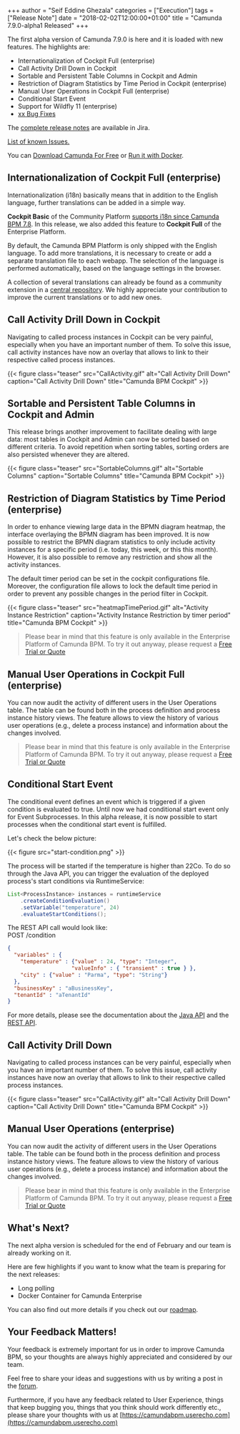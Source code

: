 +++
author = "Seif Eddine Ghezala"
categories = ["Execution"]
tags = ["Release Note"]
date = "2018-02-02T12:00:00+01:00"
title = "Camunda 7.9.0-alpha1 Released"
+++

The first alpha version of Camunda 7.9.0 is here and it is loaded with new features. The highlights are:

* Internationalization of Cockpit Full (enterprise)
* Call Activity Drill Down in Cockpit
* Sortable and Persistent Table Columns in Cockpit and Admin 
* Restriction of Diagram Statistics by Time Period in Cockpit (enterprise)
* Manual User Operations in Cockpit Full (enterprise)
* Conditional Start Event
* Support for Wildfly 11 (enterprise)
* [xx Bug Fixes](https://app.camunda.com/jira/issues/?jql=issuetype%20%3D%20%22Bug%20Report%22%20AND%20fixVersion%20%3D%207.7.0-alpha1)

The [complete release notes](https://app.camunda.com/jira/secure/ReleaseNote.jspa?projectId=10230&version=14609) are available in Jira.

[List of known Issues.](https://app.camunda.com/jira/issues/?jql=affectedVersion%20%3D%207.7.0-alpha1)

You can [Download Camunda For Free](https://camunda.org/download/)
or [Run it with Docker](https://hub.docker.com/r/camunda/camunda-bpm-platform/).

<!--more-->

## Internationalization of Cockpit Full (enterprise)
Internationalization (i18n) basically means that in addition to the English language, further translations can be added in a simple way.

**Cockpit Basic** of the Community Platform 
[supports i18n since Camunda BPM 7.8](http://blog.camunda.org/post/2017/10/camunda-bpm-780-alpha5-released/#internationalization-i18n-for-cockpit-admin).
In this release, we also added this feature to **Cockpit Full** of the Enterprise Platform.

By default, the Camunda BPM Platform is only shipped with the English language. 
To add more translations, it is necessary to create or add a separate translation file to each webapp.
The selection of the language is performed automatically, based on the language settings in the browser.

A collection of several translations can already be found as a community extension in a 
[central repository](https://github.com/camunda/camunda-webapp-translations).
We highly appreciate your contribution to improve the current translations or to add new ones.

## Call Activity Drill Down in Cockpit
Navigating to called process instances in Cockpit can be very painful, especially when you have an important number of them. To solve this issue, call activity
instances have now an overlay that allows to link to their respective called process instances.

{{< figure class="teaser" src="CallActivity.gif" alt="Call Activity Drill Down" caption="Call Activity Drill Down" title="Camunda BPM Cockpit" >}}

## Sortable and Persistent Table Columns in Cockpit and Admin 
This release brings another improvement to facilitate dealing with large data: most tables in Cockpit and Admin can now be sorted based on different criteria. 
To avoid repetition when sorting tables, sorting orders are also persisted whenever they are altered.

{{< figure class="teaser" src="SortableColumns.gif" alt="Sortable Columns" caption="Sortable Columns" title="Camunda BPM Cockpit" >}}


## Restriction of Diagram Statistics by Time Period  (enterprise)
In order to enhance viewing large data in the BPMN diagram heatmap, the interface overlaying the BPMN diagram has been improved. 
It is now possible to restrict the BPMN diagram statistics to only include activity instances for a specific period (i.e. today, this week, or this this month).
However, it is also possible to remove any restriction and show all the activity instances.

The default timer period can be set in the cockpit configurations file. Moreover, the configuration file allows to lock the default time period in order to prevent any possible changes in the period filter in Cockpit.

{{< figure class="teaser" src="heatmapTimePeriod.gif" alt="Activity Instance Restriction" caption="Activity Instance Restriction by timer period" title="Camunda BPM Cockpit" >}}

> Please bear in mind that this feature is only available in the Enterprise Platform of Camunda BPM.
> To try it out anyway, please request a [Free Trial or Quote](https://camunda.com/enterprise/)

## Manual User Operations in Cockpit Full (enterprise)
You can now audit the activity of different users in the User Operations table. The table can be found both in the process definition and process instance history views. The feature allows to view the history of various user operations (e.g., delete a process instance) and information about the changes involved.


> Please bear in mind that this feature is only available in the Enterprise Platform of Camunda BPM.
> To try it out anyway, please request a [Free Trial or Quote](https://camunda.com/enterprise/)

## Conditional Start Event
The conditional event defines an event which is triggered if a given condition is evaluated to true. 
Until now we had conditional start event only for Event Subprocesses. In this alpha release, it is now possible to start processes when the conditional start event is fulfilled. 

Let's check the below picture:

{{< figure src="start-condition.png" >}}

The process will be started if the temperature is higher than 22Co.
To do so through the Java API, you can trigger the evaluation of the deployed process's start conditions via RuntimeService:
```java
List<ProcessInstance> instances = runtimeService
    .createConditionEvaluation()
    .setVariable("temperature", 24)
    .evaluateStartConditions();
```
The REST API call would look like:  
POST /condition
```json
{
  "variables" : {
    "temperature" : {"value" : 24, "type": "Integer",
                    "valueInfo" : { "transient" : true } },
    "city" : {"value" : "Parma", "type": "String"}
  },
  "businessKey" : "aBusinessKey",
  "tenantId" : "aTenantId"
}
```
For more details, please see the documentation about the [Java API](https://docs.camunda.org/manual/latest/reference/bpmn20/events/conditional-events/#conditional-start-event) and the
[REST API](http://docs.camunda.org/manual/latest/reference/rest/condition/post-condition/).

## Call Activity Drill Down
Navigating to called process instances can be very painful, especially when you have an important number of them. To solve this issue, call activity
instances have now an overlay that allows to link to their respective called process instances.

{{< figure class="teaser" src="CallActivity.gif" alt="Call Activity Drill Down" caption="Call Activity Drill Down" title="Camunda BPM Cockpit" >}}


## Manual User Operations (enterprise)
You can now audit the activity of different users in the User Operations table. The table can be found both in the process definition and process instance history views. The feature allows to view the history of various user operations (e.g., delete a process instance) and information about the changes involved.


> Please bear in mind that this feature is only available in the Enterprise Platform of Camunda BPM.
> To try it out anyway, please request a [Free Trial or Quote](https://camunda.com/enterprise/)


## What's Next?
The next alpha version is scheduled for the end of February and our team is already working on it.

Here are few highlights if you want to know what the team is preparing for the next releases:

* Long polling
* Docker Container for Camunda Enterprise

You can also find out more details if you check out our [roadmap](https://camunda.com/learn/community/#roadmap).

## Your Feedback Matters!
Your feedback is extremely important for us in order to improve Camunda BPM, so your thoughts are always highly appreciated and considered by our team.

Feel free to share your ideas and suggestions with us by writing a post in the [forum](https://forum.camunda.org/).

Furthermore, if you have any feedback related to User Experience, things that keep bugging you, things that you think should work differently etc., please share your thoughts with us at [https://camundabpm.userecho.com](https://camundabpm.userecho.com)
